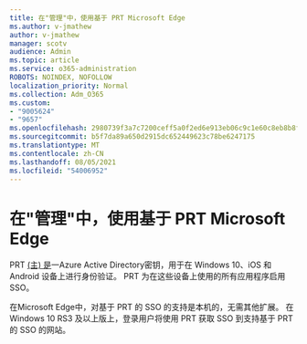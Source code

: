 ```yaml
---
title: 在"管理"中，使用基于 PRT Microsoft Edge
ms.author: v-jmathew
author: v-jmathew
manager: scotv
audience: Admin
ms.topic: article
ms.service: o365-administration
ROBOTS: NOINDEX, NOFOLLOW
localization_priority: Normal
ms.collection: Adm_O365
ms.custom:
- "9005624"
- "9657"
ms.openlocfilehash: 2980739f3a7c7200ceff5a0f2ed6e913eb06c9c1e60c8eb8b8f102f3f2760f01
ms.sourcegitcommit: b5f7da89a650d2915dc652449623c78be6247175
ms.translationtype: MT
ms.contentlocale: zh-CN
ms.lasthandoff: 08/05/2021
ms.locfileid: "54006952"
---
```

# <a name="use-prt-based-sso-in-microsoft-edge"></a>在"管理"中，使用基于 PRT Microsoft Edge

PRT [ (主) 是](https://go.microsoft.com/fwlink/?linkid=2133632)一Azure Active Directory密钥，用于在 Windows 10、iOS 和 Android 设备上进行身份验证。 PRT 为在这些设备上使用的所有应用程序启用 SSO。

在Microsoft Edge中，对基于 PRT 的 SSO 的支持是本机的，无需其他扩展。 在 Windows 10 RS3 及以上版上，登录用户将使用 PRT 获取 SSO 到支持基于 PRT 的 SSO 的网站。
